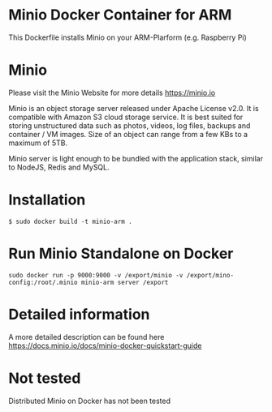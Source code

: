 # Minio Docker Container for ARM
This Dockerfile installs Minio on your ARM-Plarform (e.g. Raspberry Pi)

# Minio
Please visit the Minio Website for more details https://minio.io

Minio is an object storage server released under Apache License v2.0. It is compatible with Amazon S3 cloud storage service. It is best suited for storing unstructured data such as photos, videos, log files, backups and container / VM images. Size of an object can range from a few KBs to a maximum of 5TB.

Minio server is light enough to be bundled with the application stack, similar to NodeJS, Redis and MySQL.

# Installation
```
$ sudo docker build -t minio-arm .
```
# Run Minio Standalone on Docker
```
sudo docker run -p 9000:9000 -v /export/minio -v /export/mino-config:/root/.minio minio-arm server /export
```

# Detailed information
A more detailed description can be found here https://docs.minio.io/docs/minio-docker-quickstart-guide

# Not tested
Distributed Minio on Docker has not been tested
